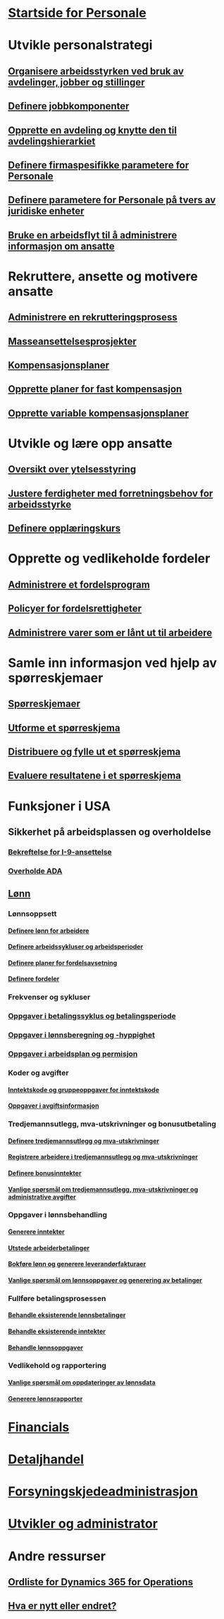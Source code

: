# [Startside for Personale](index.md)
# Utvikle personalstrategi
## [Organisere arbeidsstyrken ved bruk av avdelinger, jobber og stillinger](departments-jobs-positions.md)
## [Definere jobbkomponenter](create-job.md)
## [Opprette en avdeling og knytte den til avdelingshierarkiet](create-department-add-department-hierarchy.md)
## [Definere firmaspesifikke parametere for Personale](set-up-company-specific-hr-parameters.md)
## [Definere parametere for Personale på tvers av juridiske enheter](set-up-hr-parameters-across-legal-entities.md)
## [Bruke en arbeidsflyt til å administrere informasjon om ansatte](workflow-manage-employee-information.md)
# Rekruttere, ansette og motivere ansatte
## [Administrere en rekrutteringsprosess](manage-recruiting-process.md)
## [Masseansettelsesprosjekter](mass-hire-projects.md)
## [Kompensasjonsplaner](compensation-plans.md)
## [Opprette planer for fast kompensasjon](create-fixed-compensation-plans.md)
## [Opprette variable kompensasjonsplaner](create-variable-compensation-plans.md)
# Utvikle og lære opp ansatte
## [Oversikt over ytelsesstyring](performance-management-overview.md)
## [Justere ferdigheter med forretningsbehov for arbeidsstyrke](skills.md)
## [Definere opplæringskurs](courses.md)
# Opprette og vedlikeholde fordeler
## [Administrere et fordelsprogram](manage-benefit-program.md)
## [Policyer for fordelsrettigheter](benefit-eligibility-policies.md)
## [Administrere varer som er lånt ut til arbeidere](loan-items.md)
# Samle inn informasjon ved hjelp av spørreskjemaer
## [Spørreskjemaer](questionnaires.md)
## [Utforme et spørreskjema](design-questionnaires.md)
## [Distribuere og fylle ut et spørreskjema](distribute-questionnaires.md)
## [Evaluere resultatene i et spørreskjema](evaluate-questionnaire-results.md)
# Funksjoner i USA
## Sikkerhet på arbeidsplassen og overholdelse
### [Bekreftelse for I-9-ansettelse](localizations/noam-usa-form-i-9-verification.md)
### [Overholde ADA](localizations/noam-usa-comply-ada.md)
## [Lønn](localizations/noam-usa-payroll.md)
### Lønnsoppsett
#### [Definere lønn for arbeidere](localizations/noam-usa-worker-position-payroll-tasks.md)
#### [Definere arbeidssykluser og arbeidsperioder](localizations/noam-usa-work-cycle-work-period-tasks.md)
#### [Definere planer for fordelsavsetning ](localizations/noam-usa-benefit-accrual-plan-tasks.md)
#### [Definere fordeler](localizations/noam-usa-benefit-set-up-tasks.md)
### Frekvenser og sykluser
### [Oppgaver i betalingssyklus og betalingsperiode](localizations/noam-usa-pay-cycle-pay-period-tasks-sample.md)
### [Oppgaver i lønnsberegning og -hyppighet](localizations/noam-usa-payroll-calculation-frequencies-tasks.md)
### [Oppgaver i arbeidsplan og permisjon](localizations/noam-usa-work-schedule-leave-tasks.md)
### Koder og avgifter
#### [Inntektskode og gruppeoppgaver for inntektskode](localizations/noam-usa-earning-code-group-tasks.md)
#### [Oppgaver i avgiftsinformasjon](localizations/noam-usa-tax-information-tasks.md)
### Tredjemannsutlegg, mva-utskrivninger og bonusutbetaling
#### [Definere tredjemannsutlegg og mva-utskrivninger](localizations/noam-usa-garnishment-tax-levy-set-up-tasks.md)
#### [Registrere arbeidere i tredjemannsutlegg og mva-utskrivninger](localizations/noam-usa-garnishment-tax-levy-enrollment-tasks.md)
#### [Definere bonusinntekter ](localizations/noam-usa-premium-earning-setup-tasks.md)
#### [Vanlige spørsmål om tredjemannsutlegg, mva-utskrivninger og administrative avgifter](localizations/noam-usa-garnishment-tax-levy-administrative-fees.md)
### Oppgaver i lønnsbehandling
#### [Generere inntekter](localizations/noam-usa-earnings-generation-process.md)
#### [Utstede arbeiderbetalinger](localizations/noam-usa-issue-worker-payments.md)
#### [Bokføre lønn og generere leverandørfakturaer](localizations/noam-usa-post-payroll-generate-vendor-invoices.md)
#### [Vanlige spørsmål om lønnsoppgaver og generering av betalinger](localizations/noam-usa-pay-statements-payment-generation-process.md)
### Fullføre betalingsprosessen
#### [Behandle eksisterende lønnsbetalinger](localizations/noam-usa-existing-payroll-payments.md)
#### [Behandle eksisterende inntekter](localizations/noam-usa-existing-earnings.md)
#### [Behandle lønnsoppgaver](localizations/noam-usa-pay-statements.md)
### Vedlikehold og rapportering
#### [Vanlige spørsmål om oppdateringer av lønnsdata](localizations/noam-usa-payroll-data-updates.md)
#### [Generere lønnsrapporter](localizations/noam-usa-generate-payroll-reports.md)

# [Financials](/dynamics365/operations/financials/index)

# [Detaljhandel](/dynamics365/operations/retail/index)

# [Forsyningskjedeadministrasjon](/dynamics365/operations/supply-chain/index)

# [Utvikler og administrator](/dynamics365/operations/dev-itpro/index)

# Andre ressurser
## [Ordliste for Dynamics 365 for Operations](/dynamics365/operations/get-started/glossary?toc=/dynamics365/operations/human-resources/toc.json)
## [Hva er nytt eller endret?](/dynamics365/operations/dev-itpro/get-started/whats-new-changed?toc=/dynamics365/operations/human-resources/toc.json)

